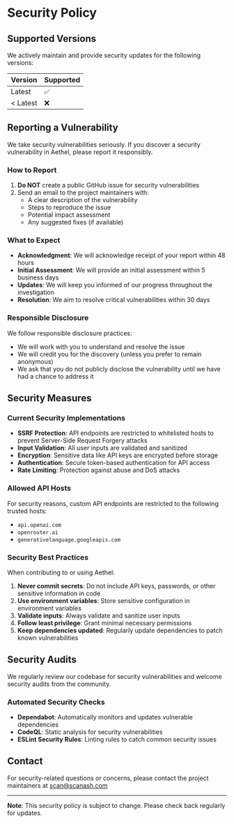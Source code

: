 # Security Policy

## Supported Versions

We actively maintain and provide security updates for the following versions:

| Version  | Supported          |
| -------- | ------------------ |
| Latest   | :white_check_mark: |
| < Latest | :x:                |

## Reporting a Vulnerability

We take security vulnerabilities seriously. If you discover a security
vulnerability in Aethel, please report it responsibly.

### How to Report

1. **Do NOT** create a public GitHub issue for security vulnerabilities
2. Send an email to the project maintainers with:
   - A clear description of the vulnerability
   - Steps to reproduce the issue
   - Potential impact assessment
   - Any suggested fixes (if available)

### What to Expect

- **Acknowledgment**: We will acknowledge receipt of your report within 48 hours
- **Initial Assessment**: We will provide an initial assessment within 5
  business days
- **Updates**: We will keep you informed of our progress throughout the
  investigation
- **Resolution**: We aim to resolve critical vulnerabilities within 30 days

### Responsible Disclosure

We follow responsible disclosure practices:

- We will work with you to understand and resolve the issue
- We will credit you for the discovery (unless you prefer to remain anonymous)
- We ask that you do not publicly disclose the vulnerability until we have had a
  chance to address it

## Security Measures

### Current Security Implementations

- **SSRF Protection**: API endpoints are restricted to whitelisted hosts to
  prevent Server-Side Request Forgery attacks
- **Input Validation**: All user inputs are validated and sanitized
- **Encryption**: Sensitive data like API keys are encrypted before storage
- **Authentication**: Secure token-based authentication for API access
- **Rate Limiting**: Protection against abuse and DoS attacks

### Allowed API Hosts

For security reasons, custom API endpoints are restricted to the following
trusted hosts:

- `api.openai.com`
- `openrouter.ai`
- `generativelanguage.googleapis.com`

### Security Best Practices

When contributing to or using Aethel:

1. **Never commit secrets**: Do not include API keys, passwords, or other
   sensitive information in code
2. **Use environment variables**: Store sensitive configuration in environment
   variables
3. **Validate inputs**: Always validate and sanitize user inputs
4. **Follow least privilege**: Grant minimal necessary permissions
5. **Keep dependencies updated**: Regularly update dependencies to patch known
   vulnerabilities

## Security Audits

We regularly review our codebase for security vulnerabilities and welcome
security audits from the community.

### Automated Security Checks

- **Dependabot**: Automatically monitors and updates vulnerable dependencies
- **CodeQL**: Static analysis for security vulnerabilities
- **ESLint Security Rules**: Linting rules to catch common security issues

## Contact

For security-related questions or concerns, please contact the project
maintainers at scan@scanash.com

---

**Note**: This security policy is subject to change. Please check back regularly
for updates.
